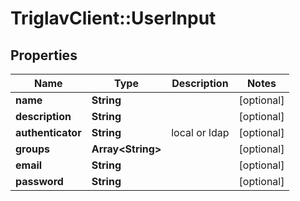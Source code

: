 # TriglavClient::UserInput

## Properties
Name | Type | Description | Notes
------------ | ------------- | ------------- | -------------
**name** | **String** |  | [optional] 
**description** | **String** |  | [optional] 
**authenticator** | **String** | local or ldap | [optional] 
**groups** | **Array&lt;String&gt;** |  | [optional] 
**email** | **String** |  | [optional] 
**password** | **String** |  | [optional] 


